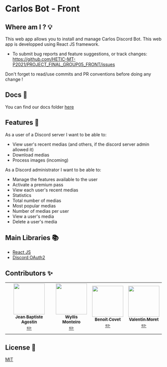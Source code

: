 # Carlos Bot - Front 

## Where am I ? 💡

This web app allows you to install and manage Carlos Discord Bot. This web app is developped using React JS framework.

- To submit bug reports and feature suggestions, or track changes:
  https://github.com/HETIC-MT-P2021/PROJECT_FINAL_GROUP05_FRONT/issues

Don't forget to read/use commits and PR conventions before doing any change !

## Docs 📄

You can find our docs folder [here](https://drive.google.com/drive/folders/1Leztv_bS3hzi5TC7LvGKv7XwV_Xvj7wj)

## Features 📘 

As a user of a Discord server I want to be able to:

- View user's recent medias (and others, if the discord server admin allowed it)
- Download medias
- Process images (incoming)

As a Discord administrator I want to be able to:

- Manage the features available to the user
- Activate a premium pass
- View each user's recent medias
- Statistics
- Total number of medias
- Most popular medias
- Number of medias per user
- View a user's media
- Delete a user's media

## Main Libraries 📚 

- [React JS](reactjs.org/docs/getting-started.html)
- [Discord OAuth2](https://discord.com/developers/docs/topics/oauth2)

## Contributors ✨

<table>
  <tr>
    <td align="center"><a href="https://github.com/jibe0123"><img src="https://avatars.githubusercontent.com/u/13694014?s=400&u=979e9cdf62bcebe3e97740f83768fb41c8984a70&v=4" width="100px;" alt=""/><br /><sub><b>Jean Baptiste Agostin</b></sub></a><br /><a href="https://github.com/jibe0123" title="Developper">✏️</a>
    <td align="center"><a href="https://github.com/wyllisMonteiro"><img src="https://avatars2.githubusercontent.com/u/36091415?s=400&v=4" width="100px;" alt=""/><br /><sub><b>Wyllis Monteiro</b></sub></a><br /><a href="https://github.com/wyllisMonteiro" title="Developper">✏️</a>
    <td align="center"><a href="https://github.com/Para0234"><img src="https://avatars.githubusercontent.com/u/31258019?v=4" width="100px;" alt=""/><br /><sub><b>Benoit Covet</b></sub></a><br /><a href="https://github.com/Para0234" title="Developper">✏️</a></td>
    <td align="center"><a href="https://github.com/para"><img src="https://avatars0.githubusercontent.com/u/36480710?v=4" width="100px;" alt=""/><br /><sub><b>Valentin Moret</b></sub></a><br /><a href="https://github.com/valmrt77" title="Developper">✏️</a></td>
  </tr>
</table>

## License 📑

[MIT](https://github.com/HETIC-MT-P2021/CQRSES_GROUP4/blob/master/LICENSE)
